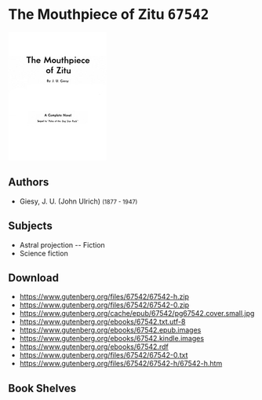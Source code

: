 # The Mouthpiece of Zitu <kbd>67542</kbd>

![](./cover.medium.jpg "")

## Authors


 - Giesy, J. U. (John Ulrich) <small>(1877 - 1947)</small>

## Subjects


 - Astral projection -- Fiction
 - Science fiction

## Download


 - https://www.gutenberg.org/files/67542/67542-h.zip
 - https://www.gutenberg.org/files/67542/67542-0.zip
 - https://www.gutenberg.org/cache/epub/67542/pg67542.cover.small.jpg
 - https://www.gutenberg.org/ebooks/67542.txt.utf-8
 - https://www.gutenberg.org/ebooks/67542.epub.images
 - https://www.gutenberg.org/ebooks/67542.kindle.images
 - https://www.gutenberg.org/ebooks/67542.rdf
 - https://www.gutenberg.org/files/67542/67542-0.txt
 - https://www.gutenberg.org/files/67542/67542-h/67542-h.htm

## Book Shelves


